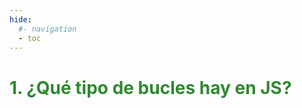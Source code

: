 ```yaml
---
hide:
  #- navigation
  - toc
---
```


# <span style="color:#308830;">**1. ¿Qué tipo de bucles hay en JS?**</span>
